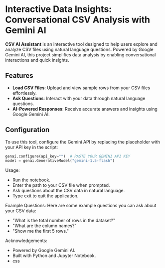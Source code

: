 # Interactive Data Insights: Conversational CSV Analysis with Gemini AI  

**CSV AI Assistant** is an interactive tool designed to help users explore and analyze CSV files using natural language questions. Powered by Google Gemini AI, this project simplifies data analysis by enabling conversational interactions and quick insights.  

## Features  
- **Load CSV Files**: Upload and view sample rows from your CSV files effortlessly.  
- **Ask Questions**: Interact with your data through natural language questions.  
- **AI-Powered Responses**: Receive accurate answers and insights using Google Gemini AI.  

## Configuration  
To use this tool, configure the Gemini API by replacing the placeholder with your API key in the script:  

```python : 
genai.configure(api_key="")  # PASTE YOUR GEMINI API KEY  
model = genai.GenerativeModel("gemini-1.5-flash")
``` 

Usage:
- Run the notebook.
- Enter the path to your CSV file when prompted.
- Ask questions about the CSV data in natural language.
- Type exit to quit the application.

Example Questions:
Here are some example questions you can ask about your CSV data:

- "What is the total number of rows in the dataset?"
- "What are the column names?"
- "Show me the first 5 rows."

Acknowledgements:
- Powered by Google Gemini AI.
- Built with Python and Jupyter Notebook.
- css
